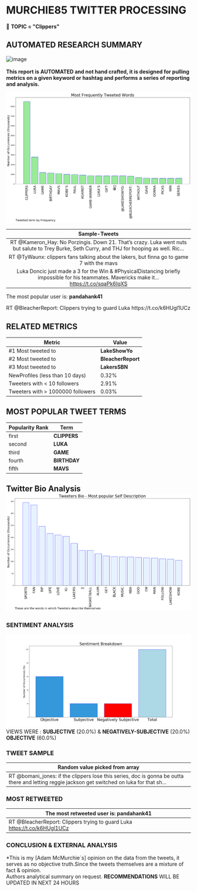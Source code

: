 # MURCHIE85 TWITTER PROCESSING 
&#x1F34E; **TOPIC = "Clippers"**

## AUTOMATED RESEARCH SUMMARY

![image](https://marketingplatform.google.com/about/static/images/gmp/analytics-smb-benefit.jpg)
<br></br>
<b> This report is AUTOMATED and not hand crafted, it is designed for pulling metrics on a given keyword or hashtag and performs a series of reporting and analysis.</b>



![image](TWEETS.png)



|                **Sample-Tweets**        |
| :-------------: |
| RT @Kameron_Hay: No Porzingis. Down 21. That’s crazy. Luka went nuts but salute to Trey Burke, Seth Curry, and THJ for hooping as well. Ric… |
| RT @TyWaunx: clippers fans talking about the lakers, but finna go to game 7 with the mavs |
| Luka Doncic just made a 3 for the Win &amp; #PhysicalDistancing briefly impossible for his teammates. Mavericks make it… https://t.co/sqaPk6IqXS |

The most popular user is: **pandahank41**
<div class="alert alert-block alert-danger"> RT @BleacherReport: Clippers trying to guard Luka https://t.co/k6HUgl1UCz</div>

## RELATED METRICS<br>
| Metric | Value |
| ------------- | ------------- |
| #1 Most tweeted to  | **LakeShowYo** |
| #2 Most tweeted to  | **BleacherReport** |
| #3 Most tweeted to  | **LakersSBN** |
| NewProfiles (less than 10 days) | 0.32%  |
| Tweeters with < 10 followers  | 2.91%|
| Tweeters with > 1000000 followers  | 0.03%  |



## MOST POPULAR TWEET TERMS 


| Popularity Rank  | Term |
| ------------- | ------------- |
| first  | **CLIPPERS**  |
| second  | **LUKA**  |
| third  | **GAME** |
| fourth  | **BIRTHDAY**  |
| fifth  | **MAVS**  |


## Twitter Bio Analysis![image](BIO.png)
### SENTIMENT ANALYSIS
![image](sentiment.png)
VIEWS WERE : **SUBJECTIVE**  (20.0%) & **NEGATIVELY-SUBJECTIVE** (20.0%) **OBJECTIVE** (60.0%)

### TWEET SAMPLE 
| Random value picked from array |
| ------------- |
|RT @bomani_jones: if the clippers lose this series, doc is gonna be outta there and letting reggie jackson get switched on luka for that sh… |

### MOST RETWEETED 

| The most retweeted user is: **pandahank41**  |
| ------------- |
| RT @BleacherReport: Clippers trying to guard Luka https://t.co/k6HUgl1UCz |

### CONCLUSION & EXTERNAL ANALYSIS

*This is my [Adam McMurchie`s] opinion on the data from the tweets, it serves as no objective truth.Since the tweets themselves are a mixture of fact & opinion.<br>
Authors analytical summary on request.
**RECOMMENDATIONS** WILL BE UPDATED IN NEXT  24 HOURS <br>